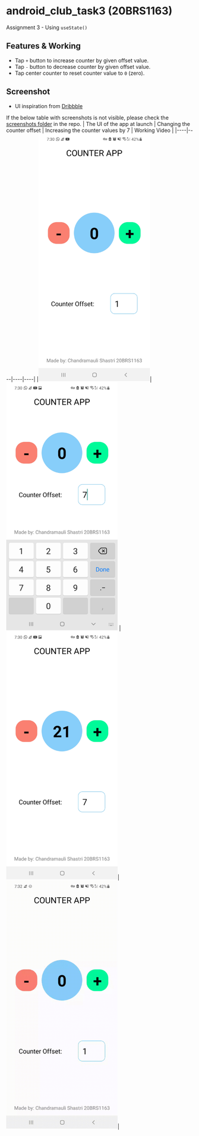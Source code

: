 # android_club_task3 (20BRS1163)
Assignment 3 - Using ```useState()```

## Features & Working
* Tap ```+``` button to increase counter by given offset value.
* Tap ```-``` button to decrease counter by given offset value.
* Tap center counter to reset counter value to ```0``` (zero).

## Screenshot
- UI inspiration from [Dribbble](https://dribbble.com/shots/14185541-Figma-UI-kit-React-components-Stepper-outlined)

If the below table with screenshots is not visible, please check the [screenshots folder](https://github.com/HeckCodes/android_club_task3/tree/master/screenshots) in the repo.
| The UI of the app at launch | Changing the counter offset | Increasing the counter values by 7 | Working Video |
|----|----|----|----|
|<img src="https://github.com/HeckCodes/android_club_task3/blob/master/screenshots/ss2.jpg" width="300" alt="Screenshot 2">|<img src="https://github.com/HeckCodes/android_club_task3/blob/master/screenshots/ss3.jpg" width="300" alt="Screenshot 3"> |<img src="https://github.com/HeckCodes/android_club_task3/blob/master/screenshots/ss1.jpg" width="300" alt="Screenshot 1">|<img src="https://github.com/HeckCodes/android_club_task3/blob/master/screenshots/demo.gif" width="300" alt="gif">|
